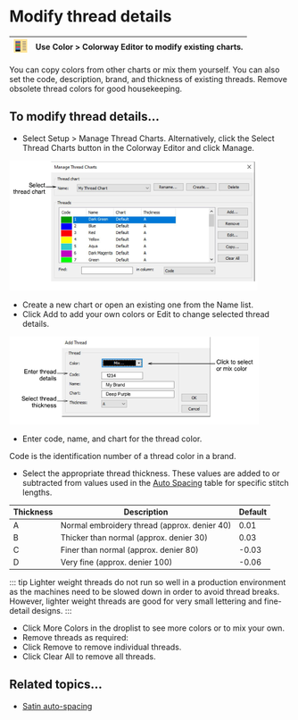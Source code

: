 # Modify thread details

| ![ColorwayEditor00062.png](assets/ColorwayEditor00062.png) | Use Color > Colorway Editor to modify existing charts. |
| ---------------------------------------------------------- | ------------------------------------------------------ |

You can copy colors from other charts or mix them yourself. You can also set the code, description, brand, and thickness of existing threads. Remove obsolete thread colors for good housekeeping.

## To modify thread details...

- Select Setup > Manage Thread Charts. Alternatively, click the Select Thread Charts button in the Colorway Editor and click Manage.

![threads00063.png](assets/threads00063.png)

- Create a new chart or open an existing one from the Name list.
- Click Add to add your own colors or Edit to change selected thread details.

![AddThread.png](assets/AddThread.png)

- Enter code, name, and chart for the thread color.

Code is the identification number of a thread color in a brand.

- Select the appropriate thread thickness. These values are added to or subtracted from values used in the [Auto Spacing](../../glossary/glossary) table for specific stitch lengths.

| Thickness | Description                                  | Default |
| --------- | -------------------------------------------- | ------- |
| A         | Normal embroidery thread (approx. denier 40) | 0.01    |
| B         | Thicker than normal (approx. denier 30)      | 0.03    |
| C         | Finer than normal (approx. denier 80)        | \-0.03  |
| D         | Very fine (approx. denier 100)               | \-0.06  |

::: tip
Lighter weight threads do not run so well in a production environment as the machines need to be slowed down in order to avoid thread breaks. However, lighter weight threads are good for very small lettering and fine-detail designs.
:::

- Click More Colors in the droplist to see more colors or to mix your own.
- Remove threads as required:
- Click Remove to remove individual threads.
- Click Clear All to remove all threads.

## Related topics...

- [Satin auto-spacing](../../Digitizing/stitches/Satin_auto-spacing)
